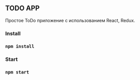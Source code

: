 ## TODO APP

Простое ToDo приложение с использованием React, Redux.

### Install
### `npm install`

### Start
### `npm start`
